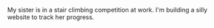 My sister is in a stair climbing competition at work. I'm building a silly website to track her progress.